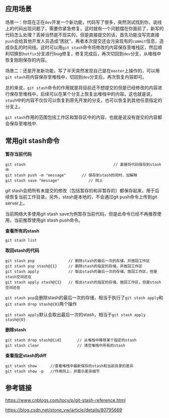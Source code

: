## 应用场景

场景一：你现在正在`dev`开发一个新功能，代码写了很多，突然测试找到你，说线上的代码出现问题了，需要你紧急修复。这时就有一个问题摆在你面前了，新写的代码怎么处理？丢掉当然是不现实的，但是直接提交的话，首先功能没写完直接`push`会给其他开发人员造成“困扰”，再者本次提交还会污染现有的`commit`信息，造成杂乱的时间线。这时可以用`git stash`命令将修改的内容保存至堆栈区，然后顺利切换到`hotfix`分支进行bug修复，修复完成后，再次切回到`dev`分支，从堆栈中恢复刚刚保存的内容。

场景二：还是开发新功能，写了半天突然发现自己是在`master`上操作的，可以用`git stash`将内容保存至堆栈中，切回到`dev`分支后，再次恢复内容即可。


总的来说，`git stash`命令的作用就是将目前还不想提交的但是已经修改的内容进行保存至堆栈中，后续可以在某个分支上恢复出堆栈中的内容。这也就是说，`stas`h中的内容不仅仅可以恢复到原先开发的分支，也可以恢复到其他任意指定的分支上。

`git stash`作用的范围包括工作区和暂存区中的内容，也就是说没有提交的内容都会保存至堆栈中.

## 常用git stash命令

**暂存当前代码**

```
git stash                      					// 直接将代码保存到stash中
git stash push -m "message"       // 保存到stash的同时，加解释
git stash save "message"        	 // 同上

```

git stash会把所有未提交的修改（包括暂存的和非暂存的）都保存起来，用于后续恢复当前工作目录。另外，stash是本地的，不会通过git push命令上传到git server上。

当前网络大多使用git stash save为例暂存当前代码，但是此命令已经不再推荐使用，当前推荐使用git stash push命令。

**查看所有的stash**
```
git stash list
```

**取回stash的代码**
```
git stash pop               // 删除stash的最后一次的存储，并放回工作区
git stash pop stash@{1}     // 删除stash的指定的存储，并放回工作区
git stash apply             // 取出stash的最后一次的存储，放回工作区，但是stash空间还在
git stash apply stash@{1}   // 取出stash的指定的存储，放回工作区，但是stash空间还在
```

`git stash pop`会删除stash的最后一次的存储，相当于执行了`git stash apply`和`git stash drop stash@{0}`两个操作

`git stash apply`默认会取出最后一次的stash，相当于`git stash apply stash@{0}`


**删除stash**
```
git stash drop stash@{id}       // 从堆栈中移除某个指定的stash
git stash clear                 // 清空堆栈中所有的stash
```

**查看指定stash的diff**

```
git stash show      //查看堆栈中最新保存的stash和当前目录的差异
git stash show -p   //作用同上，并展示差异细节
```


## 参考链接

https://www.cnblogs.com/tocy/p/git-stash-reference.html

https://blog.csdn.net/stone_yw/article/details/80795669